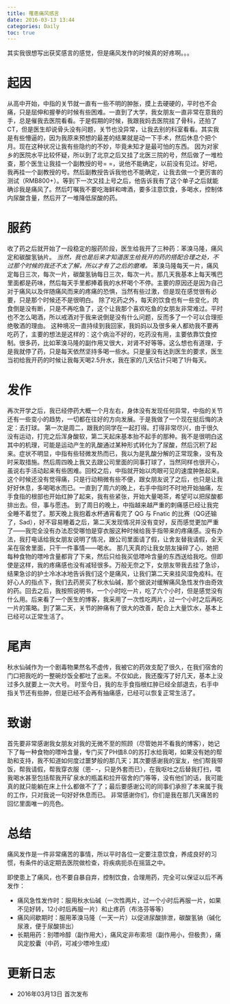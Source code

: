 ```yaml
---
title: 罹患痛风感言
date: 2016-03-13 13:44
categories: Daily
toc: true
---
```


其实我很想写出获奖感言的感觉，但是痛风发作的时候真的好疼啊。。。

<!-- more -->

# 起因

从高中开始，中指的关节就一直有一些不明的肿胀，摸上去硬硬的，平时也不会痛，只是屈伸和握拳的时候有些困难。一直到了大学，我女朋友一直非常在意我的手，总是催我去医院看看。于是假期的时候，我跟我妈去医院挂了骨科，还拍了CT，但是医生却说骨头没有问题，关节也没异常，让我去别的科室看看。其实我是有些懵逼的，因为我原来预想的最差的结果就是动一下手术，然后休息个把个月。现在这种状况让我有些隐约的不妙，毕竟未知才是最可怕的东西。
因为对家乡的医院水平比较怀疑，所以到了北京之后又挂了北医三院的号，然后做了一堆检查，那个医生让我挂一个副教授的号= =，说他不能确定，以前没有见过。好吧，我再挂一个副教授的号。然后副教授告诉我他也不能确定，让我去做一个更厉害的测试（RMB800+）。等到下一次又挂上号之后，他告诉我有了这个单子之后就能确诊我是痛风了。然后叮嘱我不要吃海鲜和啤酒，要多注意饮食，多喝水，控制体内尿酸含量，然后开了一堆降低尿酸的药。

# 服药

收了药之后就开始了一段稳定的服药阶段，医生给我开了三种药：苯溴马隆，痛风定和碳酸氢钠片。 *当然，我也是后来才知道医生给我开的药的搭配合理之处，不过那个时候的我还不太了解，所以才有了之后的磨难。* 苯溴马隆每天一片，痛风定每日三次，每次一片，碳酸氢钠每日三次，每次一片。那几天我基本上每天嘴巴里面都是药味，然后每天手里都捧着我的水杯喝个不停。主要的原因还是因为自己对于痛风以及伴随痛风而来的疼痛的恐惧，当然有些过激，但是现在感觉很有必要，只是那个时候还不是很明白。
除了吃药之外，每天的饮食也有一些变化，肉食倒是没有断，只是不再吃鱼了，这个让我那个喜欢吃鱼的女朋友非常难过。平时也不怎么喝酒，所以戒酒对于我来说倒是没有什么问题，反而多了一个可以合理拒绝敬酒的理由。
这种境况一直持续到我回家，我妈妈以及很多亲人都劝我不要再吃药了，主要的想法是这样的：这个病治不好的，吃药没有用，主要依靠饮食控制。很多药，比如苯溴马隆的副作用又很大，对肾不好等等。这么想也有道理，于是我就停了药，只是每天依然坚持多喝一些水。只是量没有达到医生的要求，医生当初给我开药的时候让我每天喝2.5升水，我在家的几天估计只喝了1升每天。

# 发作

再次开学之后，我已经停药大概一个月左右，身体没有发现任何异常，中指的关节还有一些变小的趋势，一切都在往好的方向发展。于是我做了一个现在挺后悔的决定：去打球。
第一次是周二，跟我的同学在一起打得。打得非常尽兴，由于很久没有运动，打完之后浑身酸软，第二天起床基本抬不起手的那种。我不是很明白这其中的机理，可能是运动产生的乳酸通过某种形式转化为了尿酸，然后沉积了起来。症状不明显，中指有些轻微发热而已，我以为是乳酸分解的正常现象，没有及时采取措施。然后周四晚上我又去跟公司里面的同事打球了，当然同样也很开心，虽说右手活动起来有些困难。回校之后，中指就开始以肉眼可见的速度肿胀起来。这个时候还没有觉得痛，只是行动稍微有些不便，跟女朋友说了之后，也只是让我好好休息，多喝喝水而已。一直到了周六的晚上，右手中指时不时地开始抽痛，左手食指的根部也开始红肿了起来，我有些紧张，开始大量喝茶，希望可以把尿酸都排出去。但，事与愿违。
到了周日的晚上，中指越来越严重的刺痛感已经让我完全睡不着觉了。那天晚上我抱着水杯通宵看完了 QG 与 Fnatic 的比赛（QG还输了，Sad），好不容易睡着之后，第二天发现情况并没有变好，反而感觉更加严重了——我完全没有办法忍受哪怕是穿衣服这种时候给我手指带来的疼痛感。没有办法，我打电话给我女朋友说明了情况，跟公司里面请了假，让舍友替我请假，全天呆在宿舍里面，只干一件事情——喝水。
那几天真的让我女朋友操碎了心，她把每种食物的嘌呤含量都背了下来，然后只给我买低嘌呤含量的东西送给我吃。但即使是这样，我的疼痛感也没有减轻很多。万般无奈之下，女朋友带我去挂了急诊，结果急诊的护士冷冰冰地告诉我们这个是痛风，让我们第二天来挂风湿免疫科。在好心人的指点下，我们去药房买了秋水仙碱，那个据说对缓解痛风急性发作由奇效的药。回去之后，我按照说明书，一个小时吃一片，吃了六个小时，但是感觉没有什么用。后来看了一个医生的博客，我采用了一次性吃两片，过一个小时之后再吃一片的策略。到了第二天，关节的肿痛有了很大的改善，配合上大量饮水，基本上已经可以正常生活了。

# 尾声

秋水仙碱作为一个剧毒物果然名不虚传，我被它的药效支配了很久，在我们宿舍的门口把我吃的一整碗炒饭全都吐了出来。不仅如此，我还腹泻了好几天，基本上没过多久就要上一次大号。
时至今日，我的左手食指根红肿已经全部退去，右手中指关节还有些肿，但是已经不会再有抽痛感，已经可以恢复正常生活了。

# 致谢

首先要非常感谢我女朋友对我的无微不至的照顾（尽管她并不看我的博客），她记下了每一种食物的嘌呤含量，专门买了PH值8.0的苏打水给我喝，如果没有她的帮助和支持，我不知道如何度过噩梦般的那几天；其次要感谢我的室友，他们帮我带饭，帮我请假，帮我穿衣服（恩- -，只是外套而已），在我呕吐之后替我打扫，喂我喝水甚至包括帮我开矿泉水的瓶盖和拉开宿舍的门等等，没有他们的话，我可能真的就只能躺在床上什么都做不了了；最后要感谢公司的同事们承担了本来属于我的工作，只对我说一句好好休息而已。
非常感谢你们，你们是我在那几天痛苦的回忆里面唯一的亮色。

# 总结

痛风发作是一件非常痛苦的事情，所以平时各位一定要注意饮食，养成良好的习惯，有条件的话定期去医院做检查，将疾病扼杀在摇篮之中。

即使患上了痛风，也不要自暴自弃，控制饮食，合理用药，完全可以保证以后不再发作：

- 痛风急性发作时：服用秋水仙碱（一次性两片，过一个小时后再服一片，如果不见好转，12小时后再服一片）和止疼药（布洛芬等等）
- 痛风间歇期时：服用苯溴马隆（一天一片）以促进尿酸排泄，碳酸氢钠（碱化尿液，便于尿酸排出）
- 长期用药：别嘌呤醇（副作用大），痛风定非布索坦（副作用小，但极贵），痛风定胶囊（中药，可减少嘌呤生成）

# 更新日志

- 2016年03月13日 首次发布
